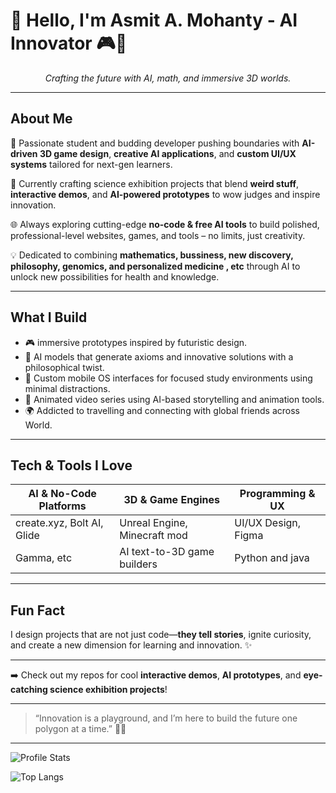 # 👋 Hello, I'm Asmit A. Mohanty - AI  Innovator 🎮🤖

<p align="center">
  <em>Crafting the future with AI, math, and immersive 3D worlds.</em>
</p>

---

## About Me

🚀 Passionate student and budding developer pushing boundaries with **AI-driven 3D game design**, **creative AI applications**, and **custom UI/UX systems** tailored for next-gen learners.

🎯 Currently crafting science exhibition projects that blend **weird stuff**, **interactive demos**, and **AI-powered prototypes** to wow judges and inspire innovation.

🌐 Always exploring cutting-edge **no-code & free AI tools** to build polished, professional-level websites, games, and tools – no limits, just creativity.

💡 Dedicated to combining **mathematics, bussiness, new discovery, philosophy, genomics, and personalized medicine , etc** through AI to unlock new possibilities for health and knowledge.

---

## What I Build

- 🎮 immersive prototypes inspired by  futuristic design.
- 🤖 AI models that generate axioms and innovative solutions with a philosophical twist.
- 🌈 Custom mobile OS interfaces for focused study environments using minimal distractions.
- 🎥 Animated video series using AI-based storytelling and animation tools.
- 🌍 Addicted to travelling and connecting with global friends across World.

---

## Tech & Tools I Love

| AI & No-Code Platforms     | 3D & Game Engines             | Programming & UX       |
|----------------------------|------------------------------|-----------------------|
| create.xyz, Bolt AI, Glide | Unreal Engine, Minecraft mod | UI/UX Design, Figma   |
| Gamma, etc                 | AI text-to-3D game builders  | Python and java       |

---

## Fun Fact  

I design projects that are not just code—**they tell stories**, ignite curiosity, and create a new dimension for learning and innovation. ✨

---

➡️ Check out my repos for cool **interactive demos**, **AI prototypes**, and **eye-catching science exhibition projects**!


---

> “Innovation is a playground, and I’m here to build the future one polygon at a time.” 🎲🔥

---

![Profile Stats](https://github-readme-stats.vercel.app/api?username=YourGitHubUsername&show_icons=true&theme=radical)

![Top Langs](https://github-readme-stats.vercel.app/api/top-langs/?username=YourGitHubUsername&layout=compact&theme=radical)

